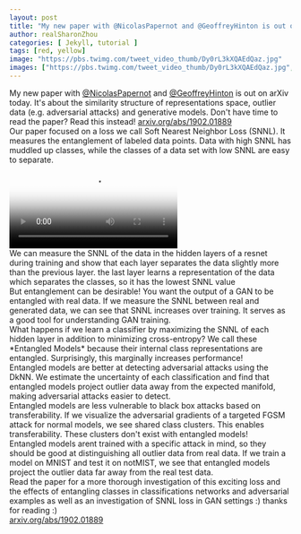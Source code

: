 ```yaml
---
layout: post
title: "My new paper with @NicolasPapernot and @GeoffreyHinton is out on arXiv today."
author: realSharonZhou
categories: [ Jekyll, tutorial ]
tags: [red, yellow]
image: "https://pbs.twimg.com/tweet_video_thumb/Dy0rL3kXQAEdQaz.jpg"
images: ["https://pbs.twimg.com/tweet_video_thumb/Dy0rL3kXQAEdQaz.jpg", "https://pbs.twimg.com/media/Dy0rjwEW0AATtSK.jpg", "https://pbs.twimg.com/media/Dy0rxTJXcAE-N_Q.jpg"]
---
```

<div class="t-main">
<div class="row t-tweet">
<div class="col-12">
<div id="tweet_1" class="content-tweet allow-preview" dir="auto">My new paper with <a class="entity-mention" href="https://twitter.com/NicolasPapernot">@NicolasPapernot</a> and <a class="entity-mention" href="https://twitter.com/geoffreyhinton">@GeoffreyHinton</a> is out on arXiv today. It's about the similarity structure of representations space, outlier data (e.g. adversarial attacks) and generative models. Don't have time to read the paper? Read this instead! <a class="entity-url" data-preview="true" href="https://arxiv.org/abs/1902.01889">arxiv.org/abs/1902.01889</a></div>
</div>
</div>
<div class="row t-tweet">
<div class="col-12">
<div id="tweet_2" class="content-tweet allow-preview" dir="auto">Our paper focused on a loss we call Soft Nearest Neighbor Loss (SNNL). It measures the entanglement of labeled data points. Data with high SNNL has muddled up classes, while the classes of a data set with low SNNL are easy to separate. <div class="entity-video-gif"><div class="vsc-controller" data-vscid="8aoqu5dr2"></div><video autoplay="" loop="" controls="" poster="https://pbs.twimg.com/tweet_video_thumb/Dy0rL3kXQAEdQaz.jpg" data-vscid="8aoqu5dr2"><source src="https://video.twimg.com/tweet_video/Dy0rL3kXQAEdQaz.mp4" type="video/mp4"><img alt="" src="https://pbs.twimg.com/tweet_video_thumb/Dy0rL3kXQAEdQaz.jpg"></video></div></div>
</div>
</div>
<div class="row t-tweet">
<div class="col-12">
<div id="tweet_3" class="content-tweet allow-preview" dir="auto">We can measure the SNNL of the data in the hidden layers of a resnet during training and show that each layer separates the data slightly more than the previous layer. the last layer learns a representation of the data which separates the classes, so it has the lowest SNNL value <div class="entity-image"><a href="https://pbs.twimg.com/media/Dy0rjwEW0AATtSK.jpg" target="_blank"><img alt="" src="https://pbs.twimg.com/media/Dy0rjwEW0AATtSK.jpg" class=" b-loaded"></a></div></div>
</div>
</div>
<div class="row t-tweet">
<div class="col-12">
<div id="tweet_4" class="content-tweet allow-preview" dir="auto">But entanglement can be desirable! You want the output of a GAN to be entangled with real data. If we measure the SNNL between real and generated data, we can see that SNNL increases over training. It serves as a good tool for understanding GAN training. <div class="entity-image"><a href="https://pbs.twimg.com/media/Dy0rxTJXcAE-N_Q.jpg" target="_blank"><img alt="" src="/images/1px.png" data-src="https://pbs.twimg.com/media/Dy0rxTJXcAE-N_Q.jpg"></a></div></div>
</div>
</div>
<div class="row t-tweet">
<div class="col-12">
<div id="tweet_5" class="content-tweet allow-preview" dir="auto">What happens if we learn a classifier by maximizing the SNNL of each hidden layer in addition to minimizing cross-entropy? We call these *Entangled Models* because their internal class representations are entangled. Surprisingly, this marginally increases performance! <div class="entity-image"><a href="https://pbs.twimg.com/media/Dy0sBGWW0AA7rI4.jpg" target="_blank"><img alt="" src="https://pbs.twimg.com/media/Dy0sBGWW0AA7rI4.jpg"></a></div></div>
</div>
</div>
<div class="row t-tweet">
<div class="col-12">
<div id="tweet_6" class="content-tweet allow-preview" dir="auto">Entangled models are better at detecting adversarial attacks using the DkNN. We estimate the uncertainty of each classification and find that entangled models project outlier data away from the expected manifold, making adversarial attacks easier to detect. <div class="entity-image"><a href="https://pbs.twimg.com/media/Dy0sMg-XcAE1H5r.jpg" target="_blank"><img alt="" src="https://pbs.twimg.com/media/Dy0sMg-XcAE1H5r.jpg"></a></div></div>
</div>
</div>
<div class="row t-tweet">
<div class="col-12">
<div id="tweet_7" class="content-tweet allow-preview" dir="auto">Entangled models are less vulnerable to black box attacks based on transferability. If we visualize the adversarial gradients of a targeted FGSM attack for normal models, we see shared class clusters. This enables transferability. These clusters don't exist with entangled models! <div class="entity-image"><a href="https://pbs.twimg.com/media/Dy0uBb4XgAAHU1f.jpg" target="_blank"><img alt="" src="https://pbs.twimg.com/media/Dy0uBb4XgAAHU1f.jpg"></a></div></div>
</div>
</div>
<div class="row t-tweet">
<div class="col-12">
<div id="tweet_8" class="content-tweet allow-preview" dir="auto">Entangled models arent trained with a specific attack in mind, so they should be good at distinguishing all outlier data from real data. If we train a model on MNIST and test it on notMIST, we see that entangled models project the outlier data far away from the real test data. <div class="entity-image"><a href="https://pbs.twimg.com/media/Dy0t-uHXgAEtLLv.jpg" target="_blank"><img alt="" src="https://pbs.twimg.com/media/Dy0t-uHXgAEtLLv.jpg"></a></div></div>
</div>
</div>
<div class="row t-tweet">
<div class="col-12">
<div id="tweet_9" class="content-tweet allow-preview" dir="auto">Read the paper for a more thorough investigation of this exciting loss and the effects of entangling classes in classifications networks and adversarial examples as well as an investigation of SNNL loss in GAN settings :) thanks for reading :)<br>
<a class="entity-url" data-preview="true" href="https://arxiv.org/abs/1902.01889">arxiv.org/abs/1902.01889</a></div>
</div>
</div>
</div>
